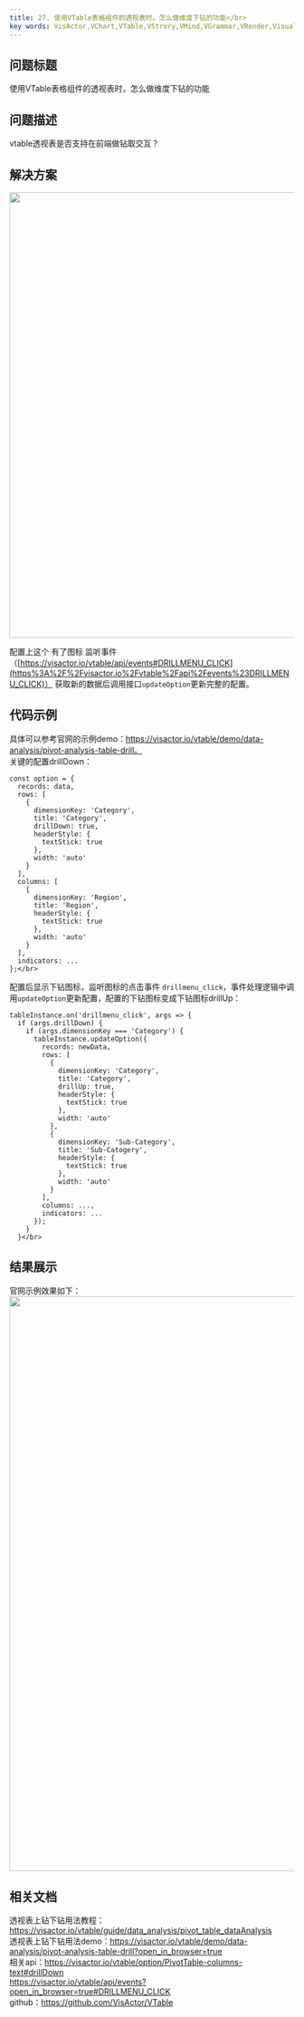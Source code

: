 ```yaml
---
title: 27. 使用VTable表格组件的透视表时，怎么做维度下钻的功能</br>
key words: VisActor,VChart,VTable,VStrory,VMind,VGrammar,VRender,Visualization,Chart,Data,Table,Graph,Gis,LLM
---
```

## 问题标题

使用VTable表格组件的透视表时，怎么做维度下钻的功能</br>
## 问题描述

vtable透视表是否支持在前端做钻取交互？</br>
## 解决方案 

<img src='https://cdn.jsdelivr.net/gh/xuanhun/articles/visactor/img/Op57be9kyoqNh1xRcpCcthEun3c.gif' alt='' width='949' height='787'>

配置上这个 有了图标  监听事件（[https://visactor.io/vtable/api/events#DRILLMENU_CLICK](https%3A%2F%2Fvisactor.io%2Fvtable%2Fapi%2Fevents%23DRILLMENU_CLICK)）  获取新的数据后调用接口`updateOption`更新完整的配置。</br>
## 代码示例  

具体可以参考官网的示例demo：https://visactor.io/vtable/demo/data-analysis/pivot-analysis-table-drill。</br>
关键的配置drillDown：</br>
```
const option = {
  records: data,
  rows: [
    {
      dimensionKey: 'Category',
      title: 'Category',
      drillDown: true,
      headerStyle: {
        textStick: true
      },
      width: 'auto'
    }
  ],
  columns: [
    {
      dimensionKey: 'Region',
      title: 'Region',
      headerStyle: {
        textStick: true
      },
      width: 'auto'
    }
  ],
  indicators: ...
};</br>
```
配置后显示下钻图标，监听图标的点击事件 `drillmenu_click`，事件处理逻辑中调用`updateOption`更新配置，配置的下钻图标变成下钻图标drillUp：</br>
```
tableInstance.on('drillmenu_click', args => {
  if (args.drillDown) {
    if (args.dimensionKey === 'Category') {
      tableInstance.updateOption({
        records: newData,
        rows: [
          {
            dimensionKey: 'Category',
            title: 'Category',
            drillUp: true,
            headerStyle: {
              textStick: true
            },
            width: 'auto'
          },
          {
            dimensionKey: 'Sub-Category',
            title: 'Sub-Catogery',
            headerStyle: {
              textStick: true
            },
            width: 'auto'
          }
        ],
        columns: ...,
        indicators: ...
      });
    }
  }</br>
```


## 结果展示 

官网示例效果如下：</br>
<img src='https://cdn.jsdelivr.net/gh/xuanhun/articles/visactor/img/OHN3byA1moz9IhxjS43clu86nEe.gif' alt='' width='1492' height='1016'>

## 相关文档

透视表上钻下钻用法教程：https://visactor.io/vtable/guide/data_analysis/pivot_table_dataAnalysis</br>
透视表上钻下钻用法demo：https://visactor.io/vtable/demo/data-analysis/pivot-analysis-table-drill?open_in_browser=true</br>
相关api：https://visactor.io/vtable/option/PivotTable-columns-text#drillDown</br>
https://visactor.io/vtable/api/events?open_in_browser=true#DRILLMENU_CLICK</br>
github：https://github.com/VisActor/VTable</br>


